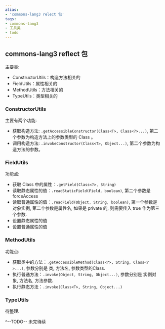 ```yaml
---
alias: 
- 'commons-lang3 relect 包'
tags: 
- commons-lang3
- 工具类
- todo
---
```


## commons-lang3 reflect 包

主要类:

- ConstructorUtils：构造方法相关的
- FieldUtils：属性相关的
- MethodUtils：方法相关的
- TypeUtils：类型相关的

### ConstructorUtils

主要有两个功能:

- 获取构造方法: `.getAccessibleConstructor(Class<T>, Class<?>...)`, 第二个参数为构造方法上的参数类型的 Class 。
- 调用构造方法: `.invokeConstructor(Class<T>, Object...)`, 第二个参数为构造方法的参数。

### FieldUtils

功能点:

- 获取 Class 中的属性：`.getField(Class<?>, String)`
- 读取静态属性的值：`.readStaticField(Field, boolean)`, 第二个参数是 forceAccess
- 读取普通属性的值：`.readField(Object, String, boolean)`, 第一个参数是对象实例, 第二个参数是属性名, 如果是 private 的, 则需要传入 true 作为第三个参数.
- 设置静态属性的值
- 设置普通属性的值

### MethodUtils

功能点:

- 获取类中的方法：`.getAccessibleMethod(Class<?>, String, Class<?>...)`, 参数分别是 类, 方法名, 参数类型的Class.
- 执行普通方法：`.invoke(Object, String, Object...)`, 参数分别是 实例对象, 方法名, 方法参数.
- 执行静态方法：`.invoke(Class<T>, String, Object...)`

### TypeUtils

待整理.


^--TODO--
未完待续